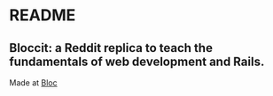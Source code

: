 # README
## Bloccit: a Reddit replica to teach the fundamentals of web development and Rails.

Made at [Bloc](http://bloc.io)
